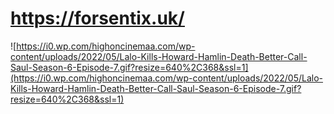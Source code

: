 # https://forsentix.uk/

![https://i0.wp.com/highoncinemaa.com/wp-content/uploads/2022/05/Lalo-Kills-Howard-Hamlin-Death-Better-Call-Saul-Season-6-Episode-7.gif?resize=640%2C368&ssl=1](https://i0.wp.com/highoncinemaa.com/wp-content/uploads/2022/05/Lalo-Kills-Howard-Hamlin-Death-Better-Call-Saul-Season-6-Episode-7.gif?resize=640%2C368&ssl=1)
